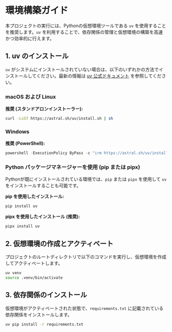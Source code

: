 # 環境構築ガイド

本プロジェクトの実行には、Pythonの仮想環境ツールである `uv` を使用することを推奨します。`uv` を利用することで、依存関係の管理と仮想環境の構築を高速かつ効率的に行えます。

## 1. uv のインストール

`uv` がシステムにインストールされていない場合は、以下のいずれかの方法でインストールしてください。最新の情報は [uv 公式ドキュメント](https://docs.astral.sh/uv/) を参照してください。

### macOS および Linux

**推奨 (スタンドアロンインストーラー):**
```bash
curl -LsSf https://astral.sh/uv/install.sh | sh
```

### Windows

**推奨 (PowerShell):**
```powershell
powershell -ExecutionPolicy ByPass -c "irm https://astral.sh/uv/install.ps1 | iex"
```

### Python パッケージマネージャーを使用 (pip または pipx)

Pythonが既にインストールされている環境では、`pip` または `pipx` を使用して `uv` をインストールすることも可能です。

**pip を使用したインストール:**
```bash
pip install uv
```

**pipx を使用したインストール (推奨):**
```bash
pipx install uv
```

## 2. 仮想環境の作成とアクティベート

プロジェクトのルートディレクトリで以下のコマンドを実行し、仮想環境を作成してアクティベートします。

```bash
uv venv
source .venv/bin/activate
```

## 3. 依存関係のインストール

仮想環境がアクティベートされた状態で、`requirements.txt` に記載されている依存関係をインストールします。

```bash
uv pip install -r requirements.txt
```